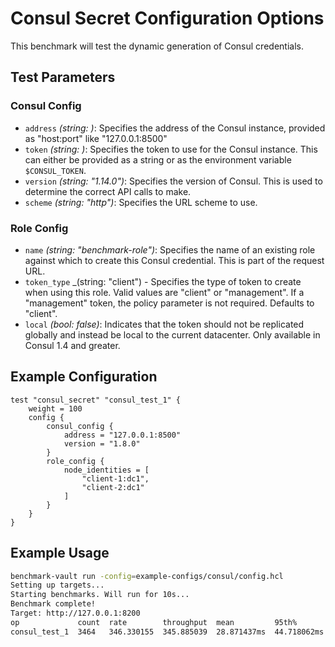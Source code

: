 # Consul Secret Configuration Options

This benchmark will test the dynamic generation of Consul credentials.

## Test Parameters

### Consul Config

- `address` _(string: <required>)_: Specifies the address of the Consul instance, provided as "host:port" like "127.0.0.1:8500"
- `token` _(string: <required>)_: Specifies the token to use for the Consul instance. This can either be provided as a string or as the environment variable `$CONSUL_TOKEN`.
- `version` _(string: "1.14.0")_: Specifies the version of Consul. This is used to determine the correct API calls to make.
- `scheme` _(string: "http")_: Specifies the URL scheme to use.

### Role Config

- `name` _(string: "benchmark-role")_: Specifies the name of an existing role against which to create this Consul credential. This is part of the request URL.
- `token_type` _(string: "client") - Specifies the type of token to create when using this role. Valid values are "client" or "management". If a "management" token, the policy parameter is not required. Defaults to "client".
- `local` _(bool: false)_: Indicates that the token should not be replicated globally and instead be local to the current datacenter. Only available in Consul 1.4 and greater.

## Example Configuration

```hcl
test "consul_secret" "consul_test_1" {
    weight = 100
    config {
        consul_config {
            address = "127.0.0.1:8500"
            version = "1.8.0"
        }
        role_config {
            node_identities = [
                "client-1:dc1",
                "client-2:dc1"
            ]
        }
    }
}
```

## Example Usage

```bash
benchmark-vault run -config=example-configs/consul/config.hcl
Setting up targets...
Starting benchmarks. Will run for 10s...
Benchmark complete!
Target: http://127.0.0.1:8200
op             count  rate        throughput  mean         95th%        99th%        successRatio
consul_test_1  3464   346.330155  345.885039  28.871437ms  44.718062ms  53.077136ms  100.00%
```
